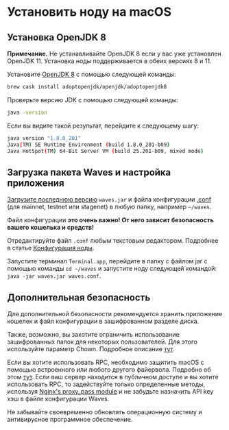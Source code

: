 # Установить ноду на macOS

## Установка OpenJDK 8

**Примечание.** Не устанавливайте OpenJDK 8 если у вас уже установлен OpenJDK 11. Установка ноды поддерживается в обеих версиях 8 и 11.

Установите [OpenJDK 8](https://github.com/AdoptOpenJDK/homebrew-openjdk) с помощью следующей команды:

```bash
brew cask install adoptopenjdk/openjdk/adoptopenjdk8
```

Проверьте версию JDK с помощью следующей команды:

```bash
java -version
```

Если вы видите такой результат, перейдите к следующему шагу:

```bash
java version "1.8.0_201"
Java(TM) SE Runtime Environment (build 1.8.0_201-b09)
Java HotSpot(TM) 64-Bit Server VM (build 25.201-b09, mixed mode)
```

## Загрузка пакета Waves и настройка приложения

[Загрузите последнюю версию](https://github.com/wavesplatform/Waves/releases) `waves.jar` и файла конфигурации [.conf](https://github.com/wavesplatform/Waves/tree/master/node) (для mainnet, testnet или stagenet) в любую папку, например `~/waves`.

Файл конфигурации **это очень важно! От него зависит безопасность вашего кошелька и средств!**

Отредактируйте файл `.conf` любым текстовым редактором. Подробнее в статье [Конфигурация ноды](/ru/waves-node/node-configuration).

Запустите терминал `Terminal.app`, перейдите в папку с файлом jar с помощью команды `cd ~/waves` и запустите ноду следующей командой: `java -jar waves.jar waves.conf`.

## Дополнительная безопасность

Для дополнительной безопасности рекомендуется хранить приложение кошелек и файл конфигурации в зашифрованном разделе диска.

Также, возможно, вы захотите ограничить использование зашифрованных папок для некоторых пользователей. Для этого используйте параметр Chown. Подробное описание [тут](http://ss64.com/osx/chown.html).

Если вы хотите использовать RPC, необходимо защитить macOS с помощью встроенного или любого другого файервола. Подробно об этом [тут](https://support.apple.com/en-us/HT201642). Если ваш сервер находится в публичном доступе и вы хотите использовать RPC, то задействуйте только определенные методы, используя [Nginx's proxy\_pass module](http://nginx.org/ru/docs/http/ngx_http_proxy_module.html) и не забудьте назначить API key хэш в файле конфигурации Waves.

Не забывайте своевременно обновлять операционную систему и антивирусное программное обеспечение.
